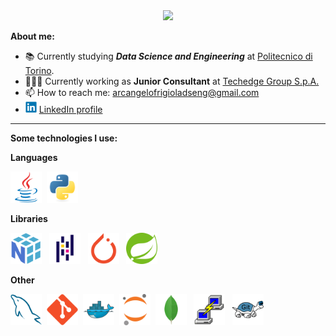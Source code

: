 <div id="header" align="center">
  <img src="https://media.giphy.com/media/dyzew7Py7bnW9DiJJj/giphy.gif" width="740"/>
</div>

**About me:**

- 📚 Currently studying ***Data Science and Engineering*** at [Politecnico di Torino](https://www.polito.it/).
- 👨🏻‍💻 Currently working as **Junior Consultant** at [Techedge Group S.p.A.](https://www.techedgegroup.com/en)
- 📫 How to reach me: [arcangelofrigioladseng@gmail.com](arcangelofrigioladseng@gmail.com)
- <div align="left">
  <img src="https://github.com/devicons/devicon/blob/master/icons/linkedin/linkedin-original.svg" title="LinkedIn" alt="Linkedin" width="18" height="18"/>
  <a href="www.linkedin.com/in/arcangelo-frigiola"> LinkedIn profile</a>
</div> 

---

**Some technologies I use:**

<div>
  <b>Languages</b>
  <p>
  <img src="https://github.com/devicons/devicon/blob/master/icons/java/java-original.svg" title="Java" alt="Java" width="50" height="50"/>&nbsp;
  <img src="https://github.com/devicons/devicon/blob/master/icons/python/python-original.svg" title="python" **alt="python" width="50" height="50"/>
  </p>
  <b>Libraries</b>
  <p>
  <img src="https://github.com/devicons/devicon/blob/master/icons/numpy/numpy-original.svg" title="numpy" **alt="numpy" width="50" height="50"/>
  &nbsp;
  <img src="https://github.com/devicons/devicon/blob/master/icons/pandas/pandas-original.svg" title="pandas" **alt="pandas" width="50" height="50"/>
  &nbsp;
  <img src="https://github.com/devicons/devicon/blob/master/icons/pytorch/pytorch-original.svg" title="pytorch" **alt="pytorch" width="50" height="50"/>
  &nbsp;
  <img src="https://github.com/devicons/devicon/blob/master/icons/spring/spring-original.svg" title="Spring" alt="Spring" width="50" height="50"/>
  </p>
  <b>Other</b>
  <p>
  <img src="https://github.com/devicons/devicon/blob/master/icons/mysql/mysql-original.svg" title="MySQL"  alt="MySQL" width="50" height="50"/>&nbsp;
  <img src="https://github.com/devicons/devicon/blob/master/icons/git/git-original.svg" title="Git" **alt="Git" width="50" height="50"/>&nbsp;
  <img src="https://github.com/devicons/devicon/blob/master/icons/docker/docker-original.svg" title="docker" **alt="docker" width="50" height="50"/>&nbsp;
  <img src="https://github.com/devicons/devicon/blob/master/icons/jupyter/jupyter-original.svg" title="jupyter" **alt="jupyter" width="50" height="50"/>&nbsp;
  <img src="https://github.com/devicons/devicon/blob/master/icons/mongodb/mongodb-original.svg" title="mongodb" **alt="mongodb" width="50" height="50"/>
  &nbsp;
  <img src="https://github.com/devicons/devicon/blob/master/icons/putty/putty-original.svg" title="putty" **alt="putty" width="50" height="50"/>
  &nbsp;
  <img src="https://github.com/devicons/devicon/blob/master/icons/tortoisegit/tortoisegit-original.svg" title="tortoisegit" **alt="tortoisegit" width="50" height="50"/>
   </p>
</div>


              

